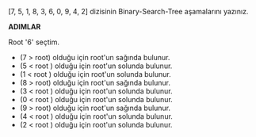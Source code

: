 [7, 5, 1, 8, 3, 6, 0, 9, 4, 2] dizisinin Binary-Search-Tree aşamalarını yazınız.

**ADIMLAR**

 Root '6' seçtim.

* (7 > root) olduğu için root'un sağında bulunur.
* (5 < root ) olduğu için root'un solunda bulunur.
* (1 < root ) olduğu için root'un solunda bulunur.
* (8 > root) olduğu için root'un sağında bulunur.
* (3 < root ) olduğu için root'un solunda bulunur.
* (0 < root ) olduğu için root'un solunda bulunur.
* (9 > root) olduğu için root'un sağında bulunur.
* (4 < root ) olduğu için root'un solunda bulunur.
* (2 < root ) olduğu için root'un solunda bulunur.
